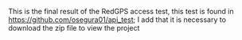 This is the final result of the RedGPS access test, this test is found in https://github.com/osegura01/api_test;
I add that it is necessary to download the zip file to view the project
